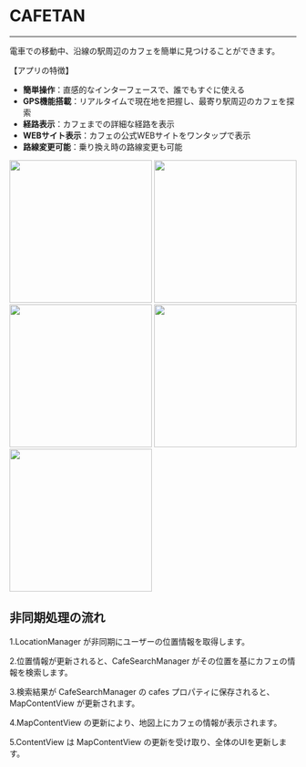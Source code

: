 # CAFETAN
***

電車での移動中、沿線の駅周辺のカフェを簡単に見つけることができます。

 【アプリの特徴】
- **簡単操作**：直感的なインターフェースで、誰でもすぐに使える
- **GPS機能搭載**：リアルタイムで現在地を把握し、最寄り駅周辺のカフェを探索
- **経路表示**：カフェまでの詳細な経路を表示
- **WEBサイト表示**：カフェの公式WEBサイトをワンタップで表示
- **路線変更可能**：乗り換え時の路線変更も可能


<img src="https://github.com/nekoribocchi/CAFETAN/assets/168393598/01c9a838-f012-4e8b-8900-dd677ccdf940" width="250">
<img src="https://github.com/nekoribocchi/CAFETAN/assets/168393598/ef21f728-1283-44c8-870a-88bf86ae25d2" width="250"> 
<img src="https://github.com/nekoribocchi/CAFETAN/assets/168393598/f8472af8-a069-44fb-b918-ea43b35b45a0" width="250" > 
<img src="https://github.com/nekoribocchi/CAFETAN/assets/168393598/b49a3db2-76d9-4475-a5e9-9828e070b9cc" width="250"> 
<img src="https://github.com/nekoribocchi/CAFETAN/assets/168393598/c6c35580-1216-4c41-a4a8-c8fcd98f9583" width="250" > 

## 非同期処理の流れ
1.LocationManager が非同期にユーザーの位置情報を取得します。

2.位置情報が更新されると、CafeSearchManager がその位置を基にカフェの情報を検索します。

3.検索結果が CafeSearchManager の cafes プロパティに保存されると、MapContentView が更新されます。

4.MapContentView の更新により、地図上にカフェの情報が表示されます。

5.ContentView は MapContentView の更新を受け取り、全体のUIを更新します。
